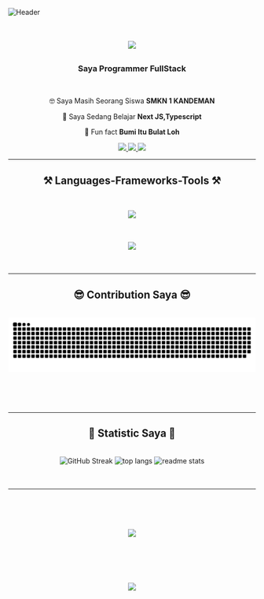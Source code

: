 ![Header](./img/banner.png)

<h1 align="center">
    <img src="https://readme-typing-svg.herokuapp.com?font=Righteous&weight=500&size=36&duration=4000&pause=1000&color=56F7F5&center=true&vCenter=true&random=false&width=435&lines=What's+up+Nigga+🫷;+ Welcome+Everynyan+Im+Indonesian+People+And I'm+Half+Nigga" />
</h1>

<h3 align="center">Saya Programmer FullStack</h3>

<br/>

<div align="center">
 
 🤓 Saya Masih Seorang Siswa **SMKN 1 KANDEMAN**
 
 🔱 Saya Sedang Belajar **Next JS,Typescript**

 🧐 Fun fact **Bumi Itu Bulat Loh**

 </div>
 
<div align="center"> 
  <a href="mailto:inirasya16@gmail.com">
    <img src="https://img.shields.io/badge/Gmail-333333?style=for-the-badge&logo=gmail&logoColor=red" />
  </a>
  <a href="https://linkedin.com/in/RasyaPrtma" target="_blank">
    <img src="https://img.shields.io/badge/LinkedIn-0077B5?style=for-the-badge&logo=linkedin&logoColor=white" target="_blank" />
  </a>
  <a href="https://meaca-dev.vercel.app" target="_blank">
     <img src="https://img.shields.io/badge/Portfolio-FF5722?style=for-the-badge&logo=todoist&logoColor=white" target="_blank" /> <!-- sqlite, safari, google-chrome are other good icon options -->
  </a>
</div>

 <hr/>
 
<h2 align="center">⚒️ Languages-Frameworks-Tools ⚒️</h2>
<br/>
<div align="center">
    <p align="center">    
    <img src="https://skillicons.dev/icons?i=react,bootstrap,html,css,vscode,github,figma,tailwind,git,postman,npm,cloudflare,docker,linux,kubernetes,stackoverflow,powershell,ps,linkedin,jest,jenkins,ai,gradle,githubactions,devto,codepen,blender" />
    </p>
    <br>
    <p align="center">
    <img src="https://skillicons.dev/icons?i=nodejs,javascript,typescript,react,nextjs,mysql,php,laravel,godot,cs,materialui,express,mongodb,unity,vite,wordpress,postgres,jquery,firebase,babel,alpinejs" /><br>
    </p>
</div>

<br/>
<hr/>

<div align="center">
  <h2>😎 Contribution Saya 😎</h2>
  <br/>
  <img alt="snake eating my contributions" src="https://raw.githubusercontent.com/RasyaPrtma/RasyaPrtma/output/github-contribution-grid-snake.svg" />
  
  <br/><br/><br/>
</div>

<hr/>

<h2 align="center">👾 Statistic Saya 👾</h2>
<br/>

<div align=center>
 <img width=413 src="https://github-readme-stats-sya.vercel.app/?user=SyaPratama&theme=tokyonight" alt="GitHub Streak" />
  <img width=390 src="https://github-readme-stats-syapratama.vercel.app/api?username=SyaPratama&count_private=true&show_icons=true&theme=tokyonight&rank_icon=github" alt="top langs" />
  <img width=325 src="https://github-readme-stats-syapratama.vercel.app/api/top-langs/?username=SyaPratama&layout=compact&theme=tokyonight" alt="readme stats" />
</div>
<br/><br/>

<hr/>

<br/>

<h1 align="center">
    <img src="http://github-profile-trophy.vercel.app/?username=SyaPratama&theme=darkhub"/>
</h1>

<br/>

<h1 align="center">
    <img src="https://readme-typing-svg.herokuapp.com?font=Righteous&weight=500&size=36&duration=4000&pause=1000&color=56F7F5&center=true&vCenter=true&random=false&width=435&lines=Sekian+Perkenalan+Saya;+Arigatou+😁;" />
</h1>
